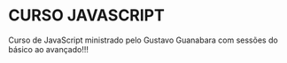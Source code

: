 # CURSO JAVASCRIPT

Curso de JavaScript ministrado pelo Gustavo Guanabara com sessões do básico ao avançado!!!
